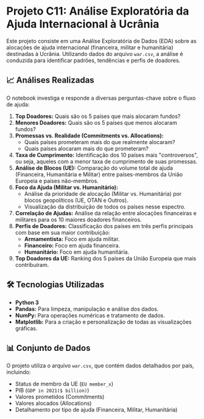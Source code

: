 # Projeto C11: Análise Exploratória da Ajuda Internacional à Ucrânia


Este projeto consiste em uma Análise Exploratória de Dados (EDA) sobre as alocações de ajuda internacional (financeira, militar e humanitária) destinadas à Ucrânia. Utilizando dados do arquivo `war.csv`, a análise é conduzida para identificar padrões, tendências e perfis de doadores.

## 📈 Análises Realizadas

O notebook investiga e responde a diversas perguntas-chave sobre o fluxo de ajuda:

1.  **Top Doadores:** Quais são os 5 países que mais alocaram fundos?
2.  **Menores Doadores:** Quais são os 5 países que menos alocaram fundos?
3.  **Promessas vs. Realidade (Commitments vs. Allocations):**
    * Quais países prometeram mais do que realmente alocaram?
    * Quais países alocaram mais do que prometeram?
4.  **Taxa de Cumprimento:** Identificação dos 10 países mais "controversos", ou seja, aqueles com a menor taxa de cumprimento de suas promessas.
5.  **Análise de Blocos (UE):** Comparação do volume total de ajuda (Financeira, Humanitária e Militar) entre países-membros da União Europeia e países não-membros.
6.  **Foco da Ajuda (Militar vs. Humanitário):**
    * Análise da prioridade de alocação (Militar vs. Humanitária) por blocos geopolíticos (UE, OTAN e Outros).
    * Visualização da distribuição de todos os países nesse espectro.
7.  **Correlação de Ajudas:** Análise da relação entre alocações financeiras e militares para os 10 maiores doadores financeiros.
8.  **Perfis de Doadores:** Classificação dos países em três perfis principais com base em sua maior contribuição:
    * **Armamentista:** Foco em ajuda militar.
    * **Financeiro:** Foco em ajuda financeira.
    * **Humanitário:** Foco em ajuda humanitária.
9.  **Top Doadores da UE:** Ranking dos 5 países da União Europeia que mais contribuíram.

## 🛠️ Tecnologias Utilizadas

* **Python 3**
* **Pandas:** Para limpeza, manipulação e análise dos dados.
* **NumPy:** Para operações numéricas e tratamento de dados.
* **Matplotlib:** Para a criação e personalização de todas as visualizações gráficas.

## 📊 Conjunto de Dados

O projeto utiliza o arquivo `war.csv`, que contém dados detalhados por país, incluindo:
* Status de membro da UE (`EU member_x`)
* PIB (`GDP in 2021($ billion)`)
* Valores prometidos (Commitments)
* Valores alocados (Allocations)
* Detalhamento por tipo de ajuda (Financeira, Militar, Humanitária)
